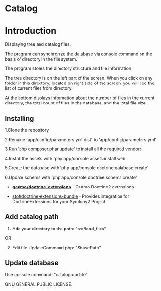 Catalog
========================

Introduction
========================

Displaying tree and catalog files.

The program can synchronize the database via console command on the basis of
directory in the file system.

The program stores the directory structure and file information.

The tree directory is on the left part of the screen.  When you click on any folder in this directory,
located on right side of the screen, you will see the list of current files from directory.

At the bottom displays information about the number of files in the current directory,
the total count of files in the database, and the total file size.


Installing
--------------

1.Clone the repository

2.Rename 'app/config/parameters.yml.dist' to 'app/config/parameters.yml'

3.Run 'php composer.phar update' to install all the required vendors

4.Install the assets with 'php app/console assets:install web'

5.Create the database with 'php app/console doctrine:database:create'

6.Update schema with 'php app/console doctrine:schema:create'

  * [**gedmo/doctrine-extensions**][1] - Gedmo Doctrine2 extensions

  * [stof/doctrine-extensions-bundle][2] - Provides integration for DoctrineExtensions for your Symfony2 Project.

    
Add catalog path
--------------

1. Add your directory to the path: "src/load_files"

OR

2. Edit file UpdateCommand.php: "$basePath"

Update database
--------------

Use console command: "catalog:update"



GNU GENERAL PUBLIC LICENSE.


[1]:  https://github.com/Atlantic18/DoctrineExtensions/blob/master/doc/symfony2.md
[2]:  https://github.com/stof/StofDoctrineExtensionsBundle/blob/master/Resources/doc/index.rst

